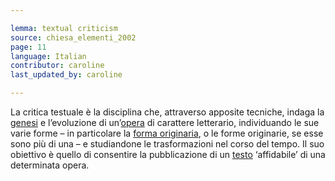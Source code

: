 ```yaml
---

lemma: textual criticism
source: chiesa_elementi_2002
page: 11
language: Italian
contributor: caroline
last_updated_by: caroline

---
```


La critica testuale è la disciplina che, attraverso apposite tecniche, indaga la [genesi](genesis.html) e l’evoluzione di un’[opera](work.html) di carattere letterario, individuando le sue varie forme – in particolare la [forma originaria](original.html), o le forme originarie, se esse sono più di una – e studiandone le trasformazioni nel corso del tempo. Il suo obiettivo è quello di consentire la pubblicazione di un [testo](text.html) ‘affidabile’ di una determinata opera.

